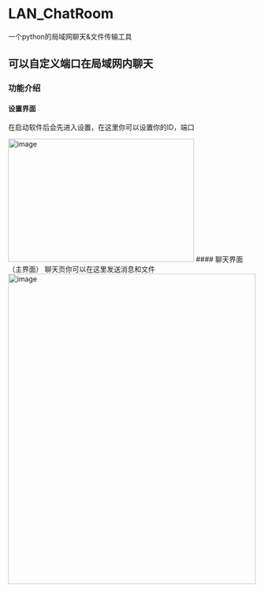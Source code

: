 # LAN_ChatRoom
一个python的局域网聊天&amp;文件传输工具
## 可以自定义端口在局域网内聊天
### 功能介绍
#### 设置界面
在启动软件后会先进入设置，在这里你可以设置你的ID，端口

<img width="377" height="250" alt="image" src="https://github.com/user-attachments/assets/e3a7349e-c1b2-4c6f-8677-15ae0f7a57e3" />
#### 聊天界面（主界面）
聊天页你可以在这里发送消息和文件

<img width="502" height="630" alt="image" src="https://github.com/user-attachments/assets/df6a107e-09e1-402c-bbc0-1ca44255ee2c" />
